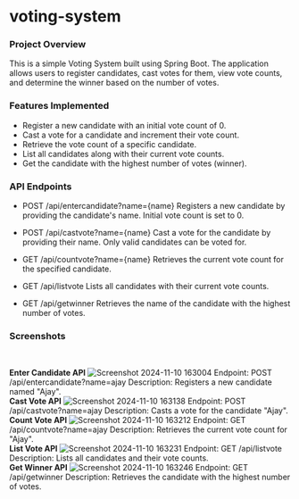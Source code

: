 # voting-system

### Project Overview
This is a simple Voting System built using Spring Boot. The application allows users to register candidates, cast votes for them, view vote counts, and determine the winner based on the number of votes.

### Features Implemented
- Register a new candidate with an initial vote count of 0.
- Cast a vote for a candidate and increment their vote count.
- Retrieve the vote count of a specific candidate.
- List all candidates along with their current vote counts.
- Get the candidate with the highest number of votes (winner).

###  API Endpoints
- POST /api/entercandidate?name={name}
Registers a new candidate by providing the candidate's name. Initial vote count is set to 0.

- POST /api/castvote?name={name}
Cast a vote for the candidate by providing their name. Only valid candidates can be voted for.

- GET /api/countvote?name={name}
Retrieves the current vote count for the specified candidate.

- GET /api/listvote
Lists all candidates with their current vote counts.

- GET /api/getwinner
Retrieves the name of the candidate with the highest number of votes.
###  Screenshots
<br>

**Enter Candidate API**
![Screenshot 2024-11-10 163004](https://github.com/user-attachments/assets/7331b296-b800-464c-aa0e-38d699a4b820)
Endpoint: POST /api/entercandidate?name=ajay
Description: Registers a new candidate named "Ajay".
<br>
**Cast Vote API**
![Screenshot 2024-11-10 163138](https://github.com/user-attachments/assets/a2849ca1-54bf-4280-a487-62aef5720aca)
Endpoint: POST /api/castvote?name=ajay
Description: Casts a vote for the candidate "Ajay".
<br>
**Count Vote API**
![Screenshot 2024-11-10 163212](https://github.com/user-attachments/assets/c1f57082-e71d-4b3c-bfec-81aeff8a704c)
Endpoint: GET /api/countvote?name=ajay
Description: Retrieves the current vote count for "Ajay".
<br>
**List Vote API**
![Screenshot 2024-11-10 163231](https://github.com/user-attachments/assets/8037bbc5-ca7b-4ff7-9d40-406b349e3303)
Endpoint: GET /api/listvote
Description: Lists all candidates and their vote counts.
<br>
**Get Winner API**
![Screenshot 2024-11-10 163246](https://github.com/user-attachments/assets/4cd30feb-fe8d-4903-93e6-d2190ff68766)
Endpoint: GET /api/getwinner
Description: Retrieves the candidate with the highest number of votes.


